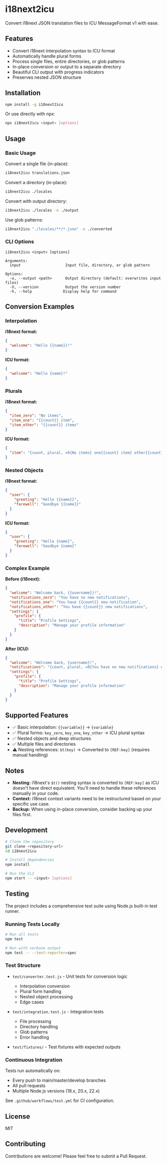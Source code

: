 # i18next2icu

Convert i18next JSON translation files to ICU MessageFormat v1 with ease.

## Features

- Convert i18next interpolation syntax to ICU format
- Automatically handle plural forms
- Process single files, entire directories, or glob patterns
- In-place conversion or output to a separate directory
- Beautiful CLI output with progress indicators
- Preserves nested JSON structure

## Installation

```bash
npm install -g i18next2icu
```

Or use directly with npx:

```bash
npx i18next2icu <input> [options]
```

## Usage

### Basic Usage

Convert a single file (in-place):
```bash
i18next2icu translations.json
```

Convert a directory (in-place):
```bash
i18next2icu ./locales
```

Convert with output directory:
```bash
i18next2icu ./locales -o ./output
```

Use glob patterns:
```bash
i18next2icu "./locales/**/*.json" -o ./converted
```

### CLI Options

```
i18next2icu <input> [options]

Arguments:
  input                    Input file, directory, or glob pattern

Options:
  -o, --output <path>      Output directory (default: overwrites input files)
  -V, --version            Output the version number
  -h, --help              Display help for command
```

## Conversion Examples

### Interpolation

**i18next format:**
```json
{
  "welcome": "Hello {{name}}!"
}
```

**ICU format:**
```json
{
  "welcome": "Hello {name}!"
}
```

### Plurals

**i18next format:**
```json
{
  "item_zero": "No items",
  "item_one": "{{count}} item",
  "item_other": "{{count}} items"
}
```

**ICU format:**
```json
{
  "item": "{count, plural, =0{No items} one{{count} item} other{{count} items}}"
}
```

### Nested Objects

**i18next format:**
```json
{
  "user": {
    "greeting": "Hello {{name}}",
    "farewell": "Goodbye {{name}}"
  }
}
```

**ICU format:**
```json
{
  "user": {
    "greeting": "Hello {name}",
    "farewell": "Goodbye {name}"
  }
}
```

### Complex Example

**Before (i18next):**
```json
{
  "welcome": "Welcome back, {{username}}!",
  "notifications_zero": "You have no new notifications",
  "notifications_one": "You have {{count}} new notification",
  "notifications_other": "You have {{count}} new notifications",
  "settings": {
    "profile": {
      "title": "Profile Settings",
      "description": "Manage your profile information"
    }
  }
}
```

**After (ICU):**
```json
{
  "welcome": "Welcome back, {username}!",
  "notifications": "{count, plural, =0{You have no new notifications} one{You have {count} new notification} other{You have {count} new notifications}}",
  "settings": {
    "profile": {
      "title": "Profile Settings",
      "description": "Manage your profile information"
    }
  }
}
```

## Supported Features

- ✅ Basic interpolation: `{{variable}}` → `{variable}`
- ✅ Plural forms: `key_zero`, `key_one`, `key_other` → ICU plural syntax
- ✅ Nested objects and deep structures
- ✅ Multiple files and directories
- ⚠️ Nesting references: `$t(key)` → Converted to `[REF:key]` (requires manual handling)

## Notes

- **Nesting:** i18next's `$t()` nesting syntax is converted to `[REF:key]` as ICU doesn't have direct equivalent. You'll need to handle these references manually in your code.
- **Context:** i18next context variants need to be restructured based on your specific use case.
- **Backup:** When using in-place conversion, consider backing up your files first.

## Development

```bash
# Clone the repository
git clone <repository-url>
cd i18next2icu

# Install dependencies
npm install

# Run the CLI
npm start -- <input> [options]
```

## Testing

The project includes a comprehensive test suite using Node.js built-in test runner.

### Running Tests Locally

```bash
# Run all tests
npm test

# Run with verbose output
npm test -- --test-reporter=spec
```

### Test Structure

- `test/converter.test.js` - Unit tests for conversion logic
  - Interpolation conversion
  - Plural form handling
  - Nested object processing
  - Edge cases

- `test/integration.test.js` - Integration tests
  - File processing
  - Directory handling
  - Glob patterns
  - Error handling

- `test/fixtures/` - Test fixtures with expected outputs

### Continuous Integration

Tests run automatically on:
- Every push to main/master/develop branches
- All pull requests
- Multiple Node.js versions (18.x, 20.x, 22.x)

See `.github/workflows/test.yml` for CI configuration.

## License

MIT

## Contributing

Contributions are welcome! Please feel free to submit a Pull Request.
